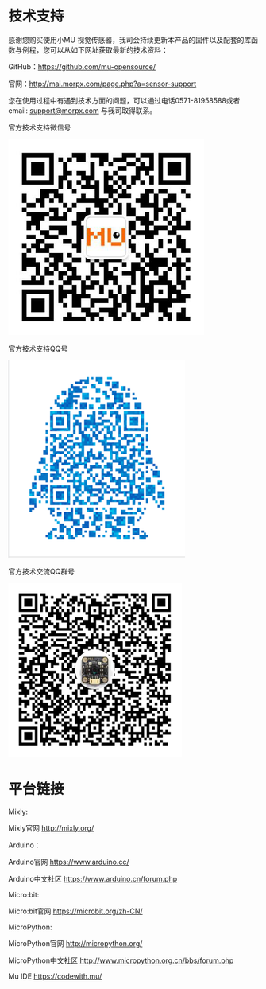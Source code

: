 # 技术支持

感谢您购买使用小MU 视觉传感器，我司会持续更新本产品的固件以及配套的库函数与例程，您可以从如下网址获取最新的技术资料：

GitHub：<https://github.com/mu-opensource/>

官网：<http://mai.morpx.com/page.php?a=sensor-support>

您在使用过程中有遇到技术方面的问题，可以通过电话0571-81958588或者email: support@morpx.com 与我司取得联系。

官方技术支持微信号

![](./images/QRcode_WeChat.png)

官方技术支持QQ号

![](./images/QRcode_QQ.png)

官方技术交流QQ群号

![](./images/QRcode_QQ_group.png)

# 平台链接

Mixly:

Mixly官网 <http://mixly.org/>

Arduino：

Arduino官网 <https://www.arduino.cc/>

Arduino中文社区 <https://www.arduino.cn/forum.php>

Micro:bit:

Micro:bit官网 <https://microbit.org/zh-CN/>



MicroPython:

MicroPython官网 <http://micropython.org/>

MicroPython中文社区 <http://www.micropython.org.cn/bbs/forum.php>

Mu IDE <https://codewith.mu/>